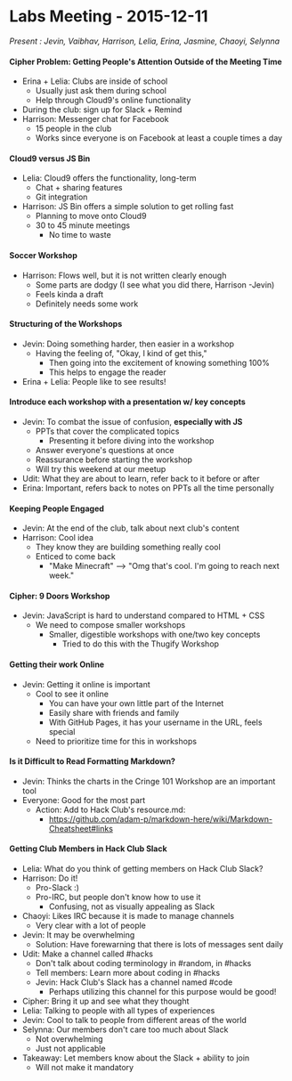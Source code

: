 # Labs Meeting - 2015-12-11

*Present : Jevin, Vaibhav, Harrison, Lelia, Erina, Jasmine, Chaoyi, Selynna*

#### Cipher Problem: Getting People's Attention Outside of the Meeting Time

  - Erina + Lelia: Clubs are inside of school 
    - Usually just ask them during school
    - Help through Cloud9's online functionality
  - During the club: sign up for Slack + Remind
  - Harrison: Messenger chat for Facebook
    - 15 people in the club
    - Works since everyone is on Facebook at least a couple times a day

#### Cloud9 versus JS Bin

- Lelia: Cloud9 offers the functionality, long-term
  - Chat + sharing features
  - Git integration
- Harrison: JS Bin offers a simple solution to get rolling fast
  - Planning to move onto Cloud9
  - 30 to 45 minute meetings
    - No time to waste

#### Soccer Workshop

- Harrison: Flows well, but it is not written clearly enough
  - Some parts are dodgy (I see what you did there, Harrison -Jevin)
  - Feels kinda a draft
  - Definitely needs some work

#### Structuring of the Workshops

- Jevin: Doing something harder, then easier in a workshop
  - Having the feeling of, "Okay, I kind of get this," 
    - Then going into the excitement of knowing something 100%
    - This helps to engage the reader
- Erina + Lelia:  People like to see results!

#### Introduce each workshop with a presentation w/ key concepts

- Jevin: To combat the issue of confusion, **especially with JS**
  - PPTs that cover the complicated topics
    - Presenting it before diving into the workshop
  - Answer everyone's questions at once
  - Reassurance before starting the workshop
  - Will try this weekend at our meetup
- Udit: What they are about to learn, refer back to it before or after
- Erina: Important, refers back to notes on PPTs all the time personally

#### Keeping People Engaged

- Jevin: At the end of the club, talk about next club's content
- Harrison: Cool idea
  - They know they are building something really cool
  - Enticed to come back
    - "Make Minecraft" --> "Omg that's cool. I'm going to reach next week."

#### Cipher: 9 Doors Workshop

- Jevin: JavaScript is hard to understand compared to HTML + CSS
  - We need to compose smaller workshops
    - Smaller, digestible workshops with one/two key concepts
      - Tried to do this with the Thugify Workshop

#### Getting their work Online

- Jevin: Getting it online is important
  - Cool to see it online
    - You can have your own little part of the Internet
    - Easily share with friends and family
    - With GitHub Pages, it has your username in the URL, feels special
  - Need to prioritize time for this in workshops

#### Is it Difficult to Read Formatting  Markdown?

  - Jevin: Thinks the charts in the Cringe 101 Workshop are an important tool
  - Everyone: Good for the most part
    - Action: Add to Hack Club's resource.md:
      - https://github.com/adam-p/markdown-here/wiki/Markdown-Cheatsheet#links 

#### Getting Club Members in Hack Club Slack

- Lelia: What do you think of getting members on Hack Club Slack?
- Harrison: Do it!
  - Pro-Slack :)
  - Pro-IRC, but people don't know how to use it
    - Confusing, not as visually appealing as Slack
- Chaoyi: Likes IRC because it is made to manage channels
  - Very clear with a lot of people
- Jevin: It may be overwhelming
  - Solution: Have forewarning that there is lots of messages sent daily
- Udit: Make a channel called #hacks
  - Don't talk about coding terminology in #random, in #hacks
   - Tell members: Learn more about coding in #hacks
  - Jevin: Hack Club's Slack has a channel named #code
    - Perhaps utilizing this channel for this purpose would be good!
- Cipher: Bring it up and see what they thought
- Lelia: Talking to people with all types of experiences
- Jevin: Cool to talk to people from different areas of the world
- Selynna: Our members don't care too much about Slack
  - Not overwhelming
  - Just not applicable
- Takeaway: Let members know about the Slack + ability to join
  - Will not make it mandatory
